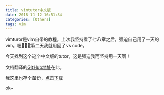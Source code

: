 ```yaml
---
title: vimtutor中文版
date: 2018-11-12 16:51:34
categories: [Others]
tags: vim
---
```


vimturor是vim自带的教程。上次我坚持看了七八章之后，强迫自己用了一天的vim。嗯🙂🙂🙂第二天我就用回了vs code。

今天找到这个这个中文版的tutor，这是强迫我再坚持用一天啊！

<!---more--->

文档翻译的[GitHub地址](https://github.com/wjp2013/the_room_of_exercises/tree/master/%E8%AF%BB%E4%B9%A6%E7%AC%94%E8%AE%B0/vimtutor)在此。

我这里也存个备份，[点击下载](/Downloads/vimtutor_cn.txt)

ok~